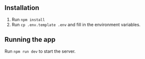 

## Installation

1. Run `npm install`
1. Run `cp .env.template .env`  and fill in the environment variables.

## Running the app

Run `npm run dev` to start the server.